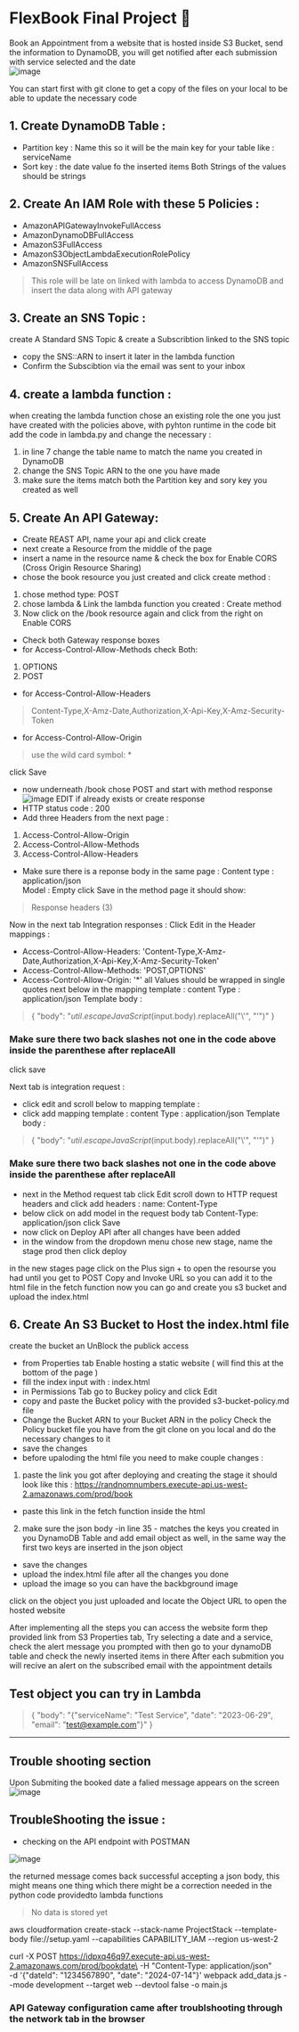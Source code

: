 # FlexBook Final Project  :brain: 
Book an Appointment from a website that is hosted inside S3 Bucket, send the information to DynamoDB, you will get notified after each submission with service selected and the date  
![image](pics/diagram.png)

You can start first with git clone to get a copy of the files on your local to be able to update the necessary code
## 1. Create DynamoDB Table :
- Partition key : Name this so it will be the main key for your table like : serviceName
- Sort key : the date value fo the inserted items
Both Strings of the values should be strings



## 2. Create An IAM Role with these 5 Policies :
- AmazonAPIGatewayInvokeFullAccess
- AmazonDynamoDBFullAccess
- AmazonS3FullAccess
- AmazonS3ObjectLambdaExecutionRolePolicy
- AmazonSNSFullAccess

> This role will be late on linked with lambda to access DynamoDB and insert the data along with API gateway

## 3. Create an SNS Topic :
create A Standard SNS Topic & create a Subscribtion linked to the SNS topic 
- copy the SNS::ARN to insert it later in the lambda function 
- Confirm the Subscibtion via the email was sent to your inbox

## 4. create a lambda function :
when creating the lambda function chose an existing role the one you just have created with the policies above, with pyhton runtime 
in the code bit add the code in lambda.py and change the necessary :
1. in line 7 change the table name to match the name you created in DynamoDB
2. change the SNS Topic ARN to the one you have made
3. make sure the items match both the Partition key and sory key you created as well


## 5. Create An API Gateway:
- Create REAST API, name your api and click create 
- next create a Resource from the middle of the page 
- insert a name in the resource name & check the box for Enable CORS (Cross Origin Resource Sharing)
- chose the book resource you just created and click create method :
1.  chose method type: POST 
2. chose lambda & Link the lambda function you created : Create method
3. Now click on the /book resource again and click from the right on Enable CORS 
-  Check both Gateway response boxes 
- for Access-Control-Allow-Methods check Both:
1. OPTIONS
1. POST
 - for Access-Control-Allow-Headers
>Content-Type,X-Amz-Date,Authorization,X-Api-Key,X-Amz-Security-Token
- for Access-Control-Allow-Origin 
> use the wild card symbol:  * 

click Save

- now underneath /book chose POST and start with method response 
![image](pics/methodpage.png)
EDIT if already exists or create response
- HTTP status code : 200 
- Add three Headers from the next page : 
1. Access-Control-Allow-Origin
2. Access-Control-Allow-Methods
3. Access-Control-Allow-Headers
- Make sure there is a reponse body in the same page :
 Content type : application/json  
 Model : Empty 
 click Save
 in the method page it should show: 
 > Response headers (3)

 Now in the next tab Integration responses :
Click Edit 
in the Header mappings :
- Access-Control-Allow-Headers:
'Content-Type,X-Amz-Date,Authorization,X-Api-Key,X-Amz-Security-Token'
- Access-Control-Allow-Methods:
'POST,OPTIONS'
- Access-Control-Allow-Origin: '*'
all Values should be wrapped in single quotes 
next below in the mapping template :
content Type : application/json 
Template body : 
> { 
    "body": "$util.escapeJavaScript($input.body).replaceAll("\\'", "'")"
}

### Make sure there two back slashes not one in the code above inside the parenthese after replaceAll
click save 

Next tab is integration request :
- click edit and scroll below to mapping template :
- click add mapping template :
content Type : application/json 
Template body : 
> { 
    "body": "$util.escapeJavaScript($input.body).replaceAll("\\'", "'")"
}
### Make sure there two back slashes not one in the code above inside the parenthese after replaceAll
- next in the Method request tab click Edit
scroll down to HTTP request headers and click add headers :
name: Content-Type
- below click on add model in the request body tab 
Content-Type: application/json
click Save 
- now click on Deploy API after all changes have been added 
- in the window from the dropdown menu chose new stage, name the stage prod then click deploy 

in the new stages page click on the Plus sign + to open the resourse you had until you get to POST 
Copy and Invoke URL so you can add it to the html file in the fetch function 
now you can go and create you s3 bucket and upload the index.html 

## 6. Create An S3 Bucket to Host the index.html file
create the bucket an UnBlock the publick access 
-  from Properties tab Enable hosting a static website ( will find this at the bottom of the page )
-  fill the index input  with : index.html 
- in Permissions Tab go to Buckey policy and click Edit
- copy and paste the Bucket policy with the provided s3-bucket-policy.md file
- Change the Bucket ARN to your Bucket ARN in the policy 
Check the Policy bucket file you have from the git clone on you local and do the necessary changes to it 
- save the changes 
- before upaloding the html file you need to make couple changes :
1. paste the link you got after deploying and creating the stage it should look like this : 
https://randnomnumbers.execute-api.us-west-2.amazonaws.com/prod/book
- paste this link in the fetch function inside the html
2. make sure the json body -in line 35 - matches the keys you created in you DynamoDB Table and add email object as well, in the same way the first two keys are inserted in the json object
- save the changes
- upload the index.html file after all the changes you done
- upload the image so you can have the backbground image 

  
click on the object you just uploaded and locate the Object URL to open the hosted website

After implementing all the steps you can access the website form thep provided link from S3 Properties tab,
Try selecting a date and a service, check the alert message you prompted with 
then go to your dynamoDB table and check the newly inserted items in there 
After each submition you will recive an alert on the subscribed email with the appointment details 


## Test object you can try in Lambda
> {
  "body": "{\"serviceName\": \"Test Service\", \"date\": \"2023-06-29\", \"email\": \"test@example.com\"}"
}

___
## Trouble shooting section 
Upon Submiting the booked date a falied message appears on the screen 
![image](pics/screen1.png)

## TroubleShooting the issue :
- checking on the API endpoint with POSTMAN 

![image](pics/screen2.png)

the returned message comes back successful accepting a json body, this might means one thing which there might be a correction needed in the python code providedto lambda functions 

> No data is stored yet 



aws cloudformation create-stack --stack-name ProjectStack --template-body file://setup.yaml --capabilities CAPABILITY_IAM --region us-west-2

curl -X POST https://idpxq46q97.execute-api.us-west-2.amazonaws.com/prod/bookdate\
-H "Content-Type: application/json" \
-d '{"dateId": "1234567890", "date": "2024-07-14"}'
webpack add_data.js --mode development --target web --devtool false -o main.js

### API Gateway configuration came after troublshooting through the network tab in the browser 
